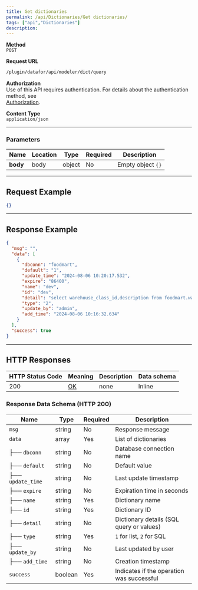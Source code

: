 ```yaml
---
title: Get dictionaries
permalink: /api/Dictionaries/Get dictionaries/
tags: ["api","Dictionaries"]
description: 
---
```


**Method**  
`POST`

**Request URL**
```html
/plugin/datafor/api/modeler/dict/query
```

**Authorization**  
Use of this API requires authentication. For details about the authentication method, see  
[Authorization](/api/index/#_5-authentication-security).

**Content Type**  
`application/json`

---

### **Parameters**

| Name      | Location | Type   | Required | Description |
|-----------|----------|--------|----------|-------------|
| **body**  | body     | object | No       | Empty object `{}` |

---

## **Request Example**

```json
{}
```

---

## **Response Example**

```json
{
  "msg": "",
  "data": [
    {
      "dbconn": "foodmart",
      "default": "1",
      "update_time": "2024-08-06 10:20:17.532",
      "expire": "86400",
      "name": "dev",
      "id": "dev",
      "detail": "select warehouse_class_id,description from foodmart.warehouse_class",
      "type": "2",
      "update_by": "admin",
      "add_time": "2024-08-06 10:16:32.634"
    }
  ],
  "success": true
}
```

---

## **HTTP Responses**

| HTTP Status Code | Meaning                                                                 | Description | Data schema |
|------------------|-------------------------------------------------------------------------|------------|------------|
| 200              | [OK](https://tools.ietf.org/html/rfc7231#section-6.3.1)                | none       | Inline     |

### **Response Data Schema (HTTP 200)**

| Name       | Type    | Required | Description |
|-----------|--------|----------|-------------|
| `msg`     | string | No       | Response message |
| `data`    | array  | Yes      | List of dictionaries |
| ├── `dbconn`      | string  | No  | Database connection name |
| ├── `default`     | string  | No  | Default value |
| ├── `update_time` | string  | No  | Last update timestamp |
| ├── `expire`      | string  | No  | Expiration time in seconds |
| ├── `name`        | string  | Yes | Dictionary name |
| ├── `id`          | string  | Yes | Dictionary ID |
| ├── `detail`      | string  | No  | Dictionary details (SQL query or values) |
| ├── `type`        | string  | Yes | `1` for list, `2` for SQL |
| ├── `update_by`   | string  | No  | Last updated by user |
| ├── `add_time`    | string  | No  | Creation timestamp |
| `success` | boolean | Yes     | Indicates if the operation was successful |

